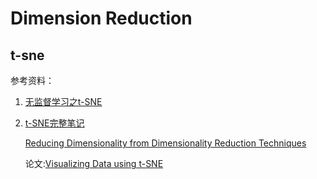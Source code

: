  # Dimension Reduction

## t-sne

参考资料：

1. [无监督学习之t-SNE](https://zhuanlan.zhihu.com/p/28967965)

2. [t-SNE完整笔记](http://www.datakit.cn/blog/2017/02/05/t_sne_full.html)

   [Reducing Dimensionality from Dimensionality Reduction Techniques](https://towardsdatascience.com/reducing-dimensionality-from-dimensionality-reduction-techniques-f658aec24dfe)

   论文:[Visualizing Data using t-SNE](http://www.jmlr.org/papers/volume9/vandermaaten08a/vandermaaten08a.pdf)

   ​

